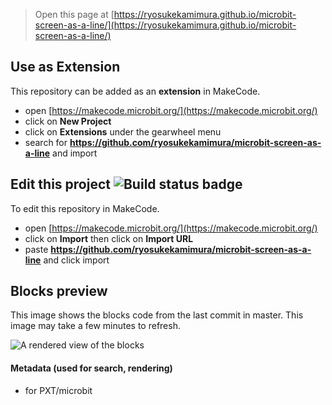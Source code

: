 
> Open this page at [https://ryosukekamimura.github.io/microbit-screen-as-a-line/](https://ryosukekamimura.github.io/microbit-screen-as-a-line/)

## Use as Extension

This repository can be added as an **extension** in MakeCode.

* open [https://makecode.microbit.org/](https://makecode.microbit.org/)
* click on **New Project**
* click on **Extensions** under the gearwheel menu
* search for **https://github.com/ryosukekamimura/microbit-screen-as-a-line** and import

## Edit this project ![Build status badge](https://github.com/ryosukekamimura/microbit-screen-as-a-line/workflows/MakeCode/badge.svg)

To edit this repository in MakeCode.

* open [https://makecode.microbit.org/](https://makecode.microbit.org/)
* click on **Import** then click on **Import URL**
* paste **https://github.com/ryosukekamimura/microbit-screen-as-a-line** and click import

## Blocks preview

This image shows the blocks code from the last commit in master.
This image may take a few minutes to refresh.

![A rendered view of the blocks](https://github.com/ryosukekamimura/microbit-screen-as-a-line/raw/master/.github/makecode/blocks.png)

#### Metadata (used for search, rendering)

* for PXT/microbit
<script src="https://makecode.com/gh-pages-embed.js"></script><script>makeCodeRender("{{ site.makecode.home_url }}", "{{ site.github.owner_name }}/{{ site.github.repository_name }}");</script>
